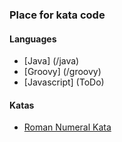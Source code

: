 ### Place for kata code

#### Languages 
- [Java] (/java)
- [Groovy] (/groovy)
- [Javascript] (ToDo)

#### Katas
 - [Roman Numeral Kata](http://codingdojo.org/cgi-bin/index.pl?KataRomanNumerals)

